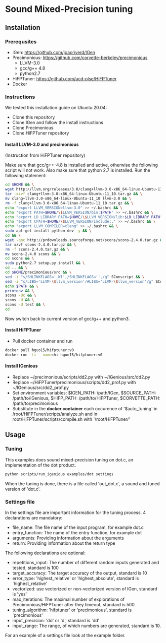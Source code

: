 # Sound Mixed-Precision tuning
## Installation
### Prerequsites
- IGen: https://github.com/joaoriverd/IGen
- Precimonious: https://github.com/corvette-berkeley/precimonious
  - LLVM-3.0
  - gcc/g++ 4.8
  - python2.7
- HiFPTuner:  https://github.com/ucd-plse/HiFPTuner
- Docker


### Instructions
We tested this installation guide on Ubuntu 20.04:
- Clone this repository
- Clone IGen and follow the install instructions
- Clone Precimonious
- Clone HiFPTuner repository

#### Install LLVM-3.0 and precimonious
(Instruction from HiFPTuner repository)

Make sure that gcc/g++-4.8 is installed and active, otherwise the following script will not work. Also make sure that python 2.7 is installed.
Run the following statement:

```bash
cd $HOME && \
wget http://llvm.org/releases/3.0/clang+llvm-3.0-x86_64-linux-Ubuntu-11_10.tar.gz && \
tar -xzvf clang+llvm-3.0-x86_64-linux-Ubuntu-11_10.tar.gz && \
mv clang+llvm-3.0-x86_64-linux-Ubuntu-11_10 llvm-3.0 && \
rm -f clang+llvm-3.0-x86_64-linux-Ubuntu-11_10.tar.gz && \
echo "export LLVM_VERSION=llvm-3.0" >> ~/.bashrc && \
echo "export PATH=$HOME/\$LLVM_VERSION/bin:$PATH" >> ~/.bashrc && \
echo "export LD_LIBRARY_PATH=$HOME/\$LLVM_VERSION/lib:$LD_LIBRARY_PATH" >> ~/.bashrc && \
echo "export CPATH=$HOME/\$LLVM_VERSION/include:." >> ~/.bashrc && \
echo "export LLVM_COMPILER=clang" >> ~/.bashrc && \
sudo apt-get install python-dev -y && \
cd && \
wget -qnc http://prdownloads.sourceforge.net/scons/scons-2.4.0.tar.gz && \
tar xzvf scons-2.4.0.tar.gz && \
rm -f scons-2.4.0.tar.gz && \
mv scons-2.4.0 scons && \
cd scons && \
sudo python2.7 setup.py install && \
cd .. && \
cd $HOME/precimonious/src && \
sed -i "s/SHLINKFLAGS='-Wl',/SHLINKFLAGS='',/g" SConscript && \
sed -i "s/LIBS='LLVM-\$llvm_version'/#LIBS='LLVM-\$llvm_version'/g" SConscript && \
echo $PATH && \
printenv && \
scons -Uc && \
scons -U && \
scons -U test && \
cd
```

Now switch back to current version of gcc/g++ and python3.

#### Install HiFPTuner
- Pull docker container and run
```bash
docker pull hguo15/hifptuner:v0
docker run -ti --name=hi hguo15/hifptuner:v0
```

#### Install IGenious
- Replace ~/precimonious/scripts/dd2.py with ~/IGenious/src/dd2.py
- Replace ~/HiFPTuner/precimonious/scripts/dd2_prof.py with ~/IGenious/src/dd2_prof.py
- Set environment variables: $IGEN_PATH: /path/IGen, $SOURCE_PATH: /path/to/IGenious, $HIFP_PATH: /path/to/HiFPTuner, $CORVETTE_PATH: /path/to/precimonious
- Substitute in the **docker container** each occurence of '$auto_tuning' in /root/HiFPTuner/scripts/analyze.sh and in root/HiFPTuner/scripts/compile.sh with '/root/HiFPTuner/'

## Usage
### Tuning
This examples does sound mixed-precision tuning on dot.c, an implementation of the dot product.

```bash
python scripts/run_igenious examples/dot settings
```

When the tuning is done, there is a file called 'out_dot.c', a sound and tuned version of 'dot.c'.

### Settings file
In the settings file are important information for the tuning process. 4 declarations are mandatory:
- file_name: The file name of the input program, for example dot.c
- entry_function: The name of the entry function, for example dot
- arguments: Providing information about the arguments
- return: Providing information about the return type

The following declarations are optional:
- repetitions_input: The number of different random inputs generated and tested, standard is 100
- target_accuracy: The target accuracy of the output, standard is 10
- error_type: 'highest_relative' or 'highest_absolute', standard is 'highest_relative'
- vectorized: use vectorized or non-vectorized version of IGen, standard is 'yes'
- max_iterations: The maximal number of explorations of Precimonious/HiFPTuner after they timeout, standard is 500
- tuning_algorithm: 'hifptuner' or 'precimonious', standard is 'precimonious'
- input_precision: 'dd' or 'd', standard is 'dd'
- input_range: The range, of which numbers are generated, standard is 10.

For an example of a settings file look at the example folder.
